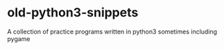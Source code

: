 # old-python3-snippets
A collection of practice programs written in python3 sometimes including pygame

